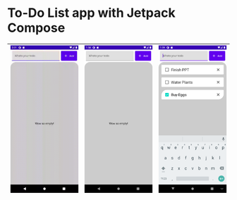 # To-Do List app with Jetpack Compose

| <img src="media\compose_todo_list.gif"> |<img src="media\Screenshot_20221106_135812.png"> | <img src="media\Screenshot_20221106_135950.png"> |
|-----------------------------------------|-------------------------------------------------|--------------------------------------------------|